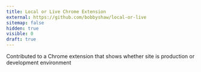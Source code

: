 ```yaml
---
title: Local or Live Chrome Extension
external: https://github.com/bobbyshaw/local-or-live
sitemap: false
hidden: true
visible: 0
draft: true
---
```

Contributed to a Chrome extension that shows whether site is production or development environment
